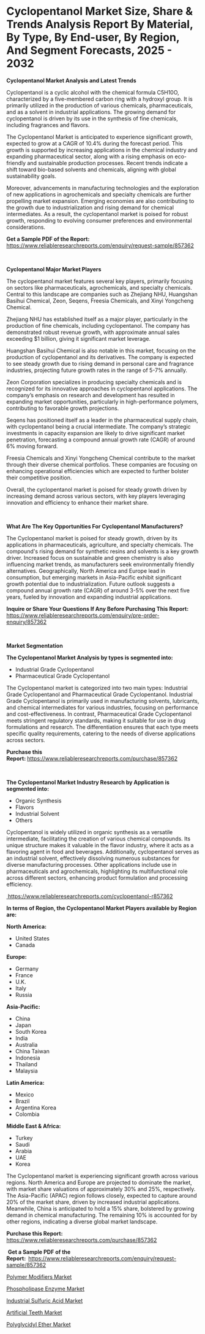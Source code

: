 <p><h1>Cyclopentanol Market Size, Share & Trends Analysis Report By Material, By Type, By End-user, By Region, And Segment Forecasts, 2025 - 2032</h1></p><p><strong>Cyclopentanol Market Analysis and Latest Trends</strong></p>
<p><p>Cyclopentanol is a cyclic alcohol with the chemical formula C5H10O, characterized by a five-membered carbon ring with a hydroxyl group. It is primarily utilized in the production of various chemicals, pharmaceuticals, and as a solvent in industrial applications. The growing demand for cyclopentanol is driven by its use in the synthesis of fine chemicals, including fragrances and flavors.</p><p>The Cyclopentanol Market is anticipated to experience significant growth, expected to grow at a CAGR of 10.4% during the forecast period. This growth is supported by increasing applications in the chemical industry and expanding pharmaceutical sector, along with a rising emphasis on eco-friendly and sustainable production processes. Recent trends indicate a shift toward bio-based solvents and chemicals, aligning with global sustainability goals. </p><p>Moreover, advancements in manufacturing technologies and the exploration of new applications in agrochemicals and specialty chemicals are further propelling market expansion. Emerging economies are also contributing to the growth due to industrialization and rising demand for chemical intermediates. As a result, the cyclopentanol market is poised for robust growth, responding to evolving consumer preferences and environmental considerations.</p></p>
<p><strong>Get a Sample PDF of the Report:&nbsp;</strong> <a href="https://www.reliableresearchreports.com/enquiry/request-sample/857362?utm_campaign=41&utm_medium=2&utm_source=Github&utm_content=ia&utm_term=01042025&utm_id=cyclopentanol">https://www.reliableresearchreports.com/enquiry/request-sample/857362</a></p>
<p>&nbsp;</p>
<p><strong>Cyclopentanol Major Market Players</strong></p>
<p><p>The cyclopentanol market features several key players, primarily focusing on sectors like pharmaceuticals, agrochemicals, and specialty chemicals. Central to this landscape are companies such as Zhejiang NHU, Huangshan Basihui Chemical, Zeon, Seqens, Freesia Chemicals, and Xinyi Yongcheng Chemical.</p><p>Zhejiang NHU has established itself as a major player, particularly in the production of fine chemicals, including cyclopentanol. The company has demonstrated robust revenue growth, with approximate annual sales exceeding $1 billion, giving it significant market leverage.</p><p>Huangshan Basihui Chemical is also notable in this market, focusing on the production of cyclopentanol and its derivatives. The company is expected to see steady growth due to rising demand in personal care and fragrance industries, projecting future growth rates in the range of 5-7% annually.</p><p>Zeon Corporation specializes in producing specialty chemicals and is recognized for its innovative approaches in cyclopentanol applications. The company’s emphasis on research and development has resulted in expanding market opportunities, particularly in high-performance polymers, contributing to favorable growth projections.</p><p>Seqens has positioned itself as a leader in the pharmaceutical supply chain, with cyclopentanol being a crucial intermediate. The company’s strategic investments in capacity expansion are likely to drive significant market penetration, forecasting a compound annual growth rate (CAGR) of around 6% moving forward.</p><p>Freesia Chemicals and Xinyi Yongcheng Chemical contribute to the market through their diverse chemical portfolios. These companies are focusing on enhancing operational efficiencies which are expected to further bolster their competitive position.</p><p>Overall, the cyclopentanol market is poised for steady growth driven by increasing demand across various sectors, with key players leveraging innovation and efficiency to enhance their market share.</p></p>
<p>&nbsp;</p>
<p><strong>What Are The Key Opportunities For Cyclopentanol Manufacturers?</strong></p>
<p><p>The Cyclopentanol market is poised for steady growth, driven by its applications in pharmaceuticals, agriculture, and specialty chemicals. The compound's rising demand for synthetic resins and solvents is a key growth driver. Increased focus on sustainable and green chemistry is also influencing market trends, as manufacturers seek environmentally friendly alternatives. Geographically, North America and Europe lead in consumption, but emerging markets in Asia-Pacific exhibit significant growth potential due to industrialization. Future outlook suggests a compound annual growth rate (CAGR) of around 3-5% over the next five years, fueled by innovation and expanding industrial applications.</p></p>
<p><strong>Inquire or Share Your Questions If Any Before Purchasing This Report:</strong> <a href="https://www.reliableresearchreports.com/enquiry/pre-order-enquiry/857362?utm_campaign=41&utm_medium=2&utm_source=Github&utm_content=ia&utm_term=01042025&utm_id=cyclopentanol">https://www.reliableresearchreports.com/enquiry/pre-order-enquiry/857362</a></p>
<p>&nbsp;</p>
<p><strong>Market Segmentation</strong></p>
<p><strong>The Cyclopentanol Market Analysis by types is segmented into:</strong></p>
<p><ul><li>Industrial Grade Cyclopentanol</li><li>Pharmaceutical Grade Cyclopentanol</li></ul></p>
<p><p>The Cyclopentanol market is categorized into two main types: Industrial Grade Cyclopentanol and Pharmaceutical Grade Cyclopentanol. Industrial Grade Cyclopentanol is primarily used in manufacturing solvents, lubricants, and chemical intermediates for various industries, focusing on performance and cost-effectiveness. In contrast, Pharmaceutical Grade Cyclopentanol meets stringent regulatory standards, making it suitable for use in drug formulations and research. The differentiation ensures that each type meets specific quality requirements, catering to the needs of diverse applications across sectors.</p></p>
<p><strong>Purchase this Report:&nbsp;</strong><a href="https://www.reliableresearchreports.com/purchase/857362?utm_campaign=41&utm_medium=2&utm_source=Github&utm_content=ia&utm_term=01042025&utm_id=cyclopentanol">https://www.reliableresearchreports.com/purchase/857362</a></p>
<p>&nbsp;</p>
<p><strong>The Cyclopentanol Market Industry Research by Application is segmented into:</strong></p>
<p><ul><li>Organic Synthesis</li><li>Flavors</li><li>Industrial Solvent</li><li>Others</li></ul></p>
<p><p>Cyclopentanol is widely utilized in organic synthesis as a versatile intermediate, facilitating the creation of various chemical compounds. Its unique structure makes it valuable in the flavor industry, where it acts as a flavoring agent in food and beverages. Additionally, cyclopentanol serves as an industrial solvent, effectively dissolving numerous substances for diverse manufacturing processes. Other applications include use in pharmaceuticals and agrochemicals, highlighting its multifunctional role across different sectors, enhancing product formulation and processing efficiency.</p></p>
<p><a href="https://www.reliableresearchreports.com/cyclopentanol-r857362?utm_campaign=41&utm_medium=2&utm_source=Github&utm_content=ia&utm_term=01042025&utm_id=cyclopentanol">&nbsp;https://www.reliableresearchreports.com/cyclopentanol-r857362</a></p>
<p><strong>In terms of Region, the Cyclopentanol Market Players available by Region are:</strong></p>
<p>
    <p> <strong> North America: </strong>
        <ul>
            <li>United States</li>
            <li>Canada</li>
        </ul>
        </p> 
    <p> <strong> Europe: </strong>
        <ul>
            <li>Germany</li>
            <li>France</li>
            <li>U.K.</li>
            <li>Italy</li>
            <li>Russia</li>
        </ul>
        </p> 
    <p> <strong> Asia-Pacific: </strong>
        <ul>
            <li>China</li>
            <li>Japan</li>
            <li>South Korea</li>
            <li>India</li>
            <li>Australia</li>
            <li>China Taiwan</li>
            <li>Indonesia</li>
            <li>Thailand</li>
            <li>Malaysia</li>
        </ul>
        </p> 
    <p> <strong> Latin America: </strong>
        <ul>
            <li>Mexico</li>
            <li>Brazil</li>
            <li>Argentina Korea</li>
            <li>Colombia</li>
        </ul>
        </p> 
    <p> <strong> Middle East & Africa: </strong>
        <ul>
            <li>Turkey</li>
            <li>Saudi</li>
            <li>Arabia</li>
            <li>UAE</li>
            <li>Korea</li>
        </ul>
    </p>
    </p>
<p><p>The Cyclopentanol market is experiencing significant growth across various regions. North America and Europe are projected to dominate the market, with market share valuations of approximately 30% and 25%, respectively. The Asia-Pacific (APAC) region follows closely, expected to capture around 20% of the market share, driven by increased industrial applications. Meanwhile, China is anticipated to hold a 15% share, bolstered by growing demand in chemical manufacturing. The remaining 10% is accounted for by other regions, indicating a diverse global market landscape.</p></p>
<p><strong>Purchase this Report: </strong><a href="https://www.reliableresearchreports.com/purchase/857362?utm_campaign=41&utm_medium=2&utm_source=Github&utm_content=ia&utm_term=01042025&utm_id=cyclopentanol">https://www.reliableresearchreports.com/purchase/857362</a></p>
<p>&nbsp;<strong>Get a Sample PDF of the Report:&nbsp;&nbsp;</strong><a href="https://www.reliableresearchreports.com/enquiry/request-sample/857362?utm_campaign=41&utm_medium=2&utm_source=Github&utm_content=ia&utm_term=01042025&utm_id=cyclopentanol">https://www.reliableresearchreports.com/enquiry/request-sample/857362</a></p>
<p><strong></strong></p>
<p><p><a href="https://github.com/snaikraso/Market-Research-Report-List-1/blob/main/polymer-modifiers-market.md?utm_campaign=41&utm_medium=2&utm_source=Github&utm_content=ia&utm_term=01042025&utm_id=cyclopentanol">Polymer Modifiers Market</a></p><p><a href="https://github.com/frodanlert/Market-Research-Report-List-1/blob/main/phospholipase-enzyme-market.md?utm_campaign=41&utm_medium=2&utm_source=Github&utm_content=ia&utm_term=01042025&utm_id=cyclopentanol">Phospholipase Enzyme Market</a></p><p><a href="https://github.com/kadutjoelly83/Market-Research-Report-List-1/blob/main/industrial-sulfuric-acid-market.md?utm_campaign=41&utm_medium=2&utm_source=Github&utm_content=ia&utm_term=01042025&utm_id=cyclopentanol">Industrial Sulfuric Acid Market</a></p><p><a href="https://github.com/iperitvik8/Market-Research-Report-List-1/blob/main/artificial-teeth-market.md?utm_campaign=41&utm_medium=2&utm_source=Github&utm_content=ia&utm_term=01042025&utm_id=cyclopentanol">Artificial Teeth Market</a></p><p><a href="https://github.com/shimweummul/Market-Research-Report-List-1/blob/main/polyglycidyl-ether-market.md?utm_campaign=41&utm_medium=2&utm_source=Github&utm_content=ia&utm_term=01042025&utm_id=cyclopentanol">Polyglycidyl Ether Market</a></p></p>